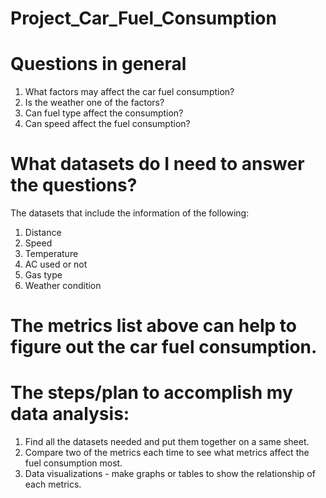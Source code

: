 # Project_Car_Fuel_Consumption
# Questions in general
1. What factors may affect the car fuel consumption?
2. Is the weather one of the factors?
3. Can fuel type affect the consumption?
4. Can speed affect the fuel consumption?

# What datasets do I need to answer the questions?
The datasets that include the information of the following:
1. Distance
2. Speed
3. Temperature
4. AC used or not
5. Gas type
6. Weather condition

# The metrics list above can help to figure out the car fuel consumption.

# The steps/plan to accomplish my data analysis:
1. Find all the datasets needed and put them together on a same sheet.
2. Compare two of the metrics each time to see what metrics affect the fuel consumption most.
3. Data visualizations - make graphs or tables to show the relationship of each metrics.
